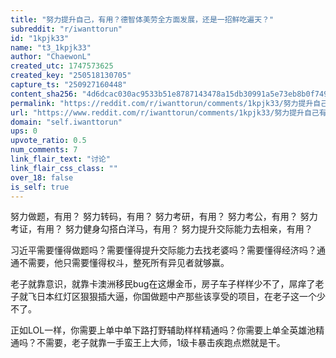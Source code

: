 ```yaml
---
title: "努力提升自己，有用？德智体美劳全方面发展，还是一招鲜吃遍天？"
subreddit: "r/iwanttorun"
id: "1kpjk33"
name: "t3_1kpjk33"
author: "ChaewonL"
created_utc: 1747573625
created_key: "250518130705"
capture_ts: "250927160448"
content_sha256: "4d6dcac030ac9533b51e8787143478a15db30991a5e73eb8b0f749e4c9480235"
permalink: "https://reddit.com/r/iwanttorun/comments/1kpjk33/努力提升自己有用德智体美劳全方面发展还是一招鲜吃遍天/"
url: "https://www.reddit.com/r/iwanttorun/comments/1kpjk33/努力提升自己有用德智体美劳全方面发展还是一招鲜吃遍天/"
domain: "self.iwanttorun"
ups: 0
upvote_ratio: 0.5
num_comments: 7
link_flair_text: "讨论"
link_flair_css_class: ""
over_18: false
is_self: true
---
```


努力做题，有用？ 努力转码，有用？ 努力考研，有用？ 努力考公，有用？
努力考证，有用？ 努力健身勾搭白洋马，有用？
努力提升交际能力去相亲，有用？

习近平需要懂得做题吗？需要懂得提升交际能力去找老婆吗？需要懂得经济吗？通通不需要，他只需要懂得权斗，整死所有异见者就够赢。

老子就靠意识，就靠卡澳洲移民bug在这爆金币，房子车子样样少不了，屌痒了老子就飞日本红灯区狠狠插大逼，你国做题中产那些该享受的项目，在老子这一个少不了。

正如LOL一样，你需要上单中单下路打野辅助样样精通吗？你需要上单全英雄池精通吗？不需要，老子就靠一手蛮王上大师，1级卡暴击疾跑点燃就是干。
